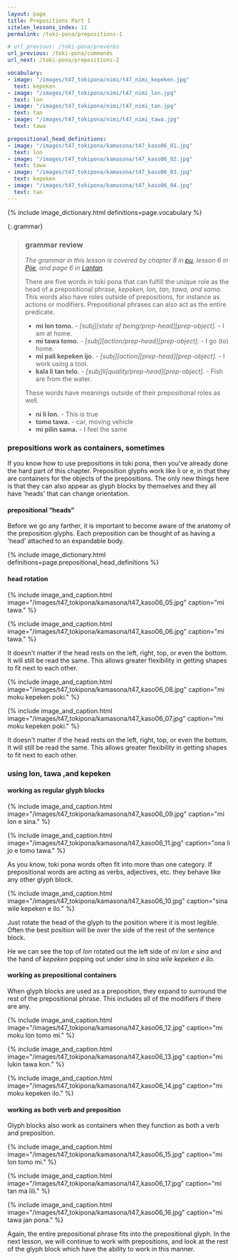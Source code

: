 ```yaml
---
layout: page
title: Prepositions Part 1
sitelen_lessons_index: 11
permalink: /toki-pona/prepositions-1

# url_previous: /toki-pona/preverbs
url_previous: /toki-pona/commands
url_next: /toki-pona/prepositions-2

vocabulary:
- image: "/images/t47_tokipona/nimi/t47_nimi_kepeken.jpg"
  text: kepeken
- image: "/images/t47_tokipona/nimi/t47_nimi_lon.jpg"
  text: lon
- image: "/images/t47_tokipona/nimi/t47_nimi_tan.jpg"
  text: tan
- image: "/images/t47_tokipona/nimi/t47_nimi_tawa.jpg"
  text: tawa

prepositional_head_definitions:
- image: "/images/t47_tokipona/kamasona/t47_kaso06_01.jpg"
  text: lon
- image: "/images/t47_tokipona/kamasona/t47_kaso06_02.jpg"
  text: tawa
- image: "/images/t47_tokipona/kamasona/t47_kaso06_03.jpg"
  text: kepeken
- image: "/images/t47_tokipona/kamasona/t47_kaso06_04.jpg"
  text: tan
---
```


{% include image_dictionary.html definitions=page.vocabulary %}

{:.grammar}
>### grammar review
>
>_The grammar in this lesson is covered by chapter 8 in [pu](https://www.amazon.com/dp/B012M1RLXS), lesson 6 in [Pije](http://tokipona.net/tp/janpije/okamasona.php), and page 6 in [Lantan](https://rnd.neocities.org/tokipona/)._
>
> There are five words in toki pona that can fulfill the unique role as the head of a prepositional phrase, _kepeken, lon, tan, tawa, and sama._ This words also have roles outside of prepositions, for instance as actions or modifiers. Prepositional phrases can also act as the entire predicate.
>
>* __mi lon tomo.__ - _[subj][state of being/prep-head][prep-object]._ - I am at home.
>* __mi tawa tomo.__ - _[subj][action/prep-head][prep-object]._ - I go (to) home.
>* __mi pali kepeken ijo.__ - _[subj][action][prep-head][prep-object]._ - I work using a tool.
>* __kala li tan telo.__ - _[subj]li[quality/prep-head][prep-object]._ - Fish are from the water.
>
>These words have meanings outside of their prepositional roles as well.
>
>* __ni li lon.__ - This is true
>* __tomo tawa.__ - car, moving vehicle
>* __mi pilin sama.__ - I feel the same

### prepositions work as containers, sometimes

If you know how to use prepositions in toki pona, then you've already done the hard part of this chapter. Preposition glyphs work like li or e, in that they
    are containers for the objects of the prepositions. The only new things here is that they can also appear as glyph blocks by themselves and they all have
    'heads' that can change orientation.

#### prepositional “heads”

Before we go any farther, it is important to become aware of the anatomy of the preposition glyphs. Each preposition can be thought of as having a 'head' attached to an expandable body.

{% include image_dictionary.html definitions=page.prepositional_head_definitions %}

#### head rotation

{% include image_and_caption.html image="/images/t47_tokipona/kamasona/t47_kaso06_05.jpg" caption="mi tawa." %}

{% include image_and_caption.html image="/images/t47_tokipona/kamasona/t47_kaso06_06.jpg" caption="mi tawa." %}

It doesn't matter if the head rests on the left, right, top, or even the bottom. It will still be read the same. This allows greater flexibility in getting shapes to fit next to each other.

{% include image_and_caption.html image="/images/t47_tokipona/kamasona/t47_kaso06_08.jpg" caption="mi moku kepeken poki." %}

{% include image_and_caption.html image="/images/t47_tokipona/kamasona/t47_kaso06_07.jpg" caption="mi moku kepeken poki." %}

It doesn't matter if the head rests on the left, right, top, or even the bottom. It will still be read the same. This allows greater flexibility in getting shapes to fit next to each other.

### using  lon, tawa ,and  kepeken

#### working as regular glyph blocks

{% include image_and_caption.html image="/images/t47_tokipona/kamasona/t47_kaso06_09.jpg" caption="mi lon e sina." %}

{% include image_and_caption.html image="/images/t47_tokipona/kamasona/t47_kaso06_11.jpg" caption="ona li jo e tomo tawa." %}

As you know, toki pona words often fit into more than one category. If prepositional words are acting as verbs, adjectives, etc. they behave like any other glyph block.

{% include image_and_caption.html image="/images/t47_tokipona/kamasona/t47_kaso06_10.jpg" caption="sina wile kepeken e ilo." %}

Just rotate the head of the glyph to the position where it is most legible. Often the best position will be over the side of the rest of the sentence block.

He we can see the top of _lon_ rotated out the left side of _mi lon e sina_ and the hand of _kepeken_ popping out under _sina_ in _sina wile kepeken e ilo._

#### working as prepositional containers

When glyph blocks are used as a preposition, they expand to surround the rest of the prepositional phrase. This includes all of the modifiers if there are any.

{% include image_and_caption.html image="/images/t47_tokipona/kamasona/t47_kaso06_12.jpg" caption="mi moku lon tomo mi." %}

{% include image_and_caption.html image="/images/t47_tokipona/kamasona/t47_kaso06_13.jpg" caption="mi lukin tawa kon." %}

{% include image_and_caption.html image="/images/t47_tokipona/kamasona/t47_kaso06_14.jpg" caption="mi moku kepeken ilo." %}

#### working as both verb and preposition

Glyph blocks also work as containers when they function as both a verb and preposition.

{% include image_and_caption.html image="/images/t47_tokipona/kamasona/t47_kaso06_15.jpg" caption="mi lon tomo mi." %}

{% include image_and_caption.html image="/images/t47_tokipona/kamasona/t47_kaso06_17.jpg" caption="mi tan ma lili." %}

{% include image_and_caption.html image="/images/t47_tokipona/kamasona/t47_kaso06_16.jpg" caption="mi tawa jan pona." %}

Again, the entire prepositional phrase fits into the prepositional glyph. In the next lesson, we will continue to work with prepositions, and look at the rest of the glyph block which have the ability to work in this manner.
